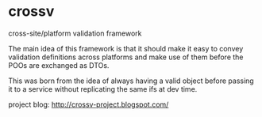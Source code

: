 crossv
======

cross-site/platform validation framework

The main idea of this framework is that it should make it easy to convey validation definitions across platforms and make use of them before the POOs are exchanged as DTOs.

This was born from the idea of always having a valid object before passing it to a service without replicating the same ifs at dev time. 

project blog: http://crossv-project.blogspot.com/
